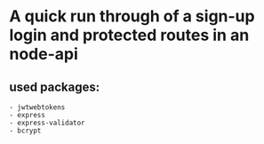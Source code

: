 # A quick run through of a sign-up login and protected routes in an node-api

## used packages:

    - jwtwebtokens
    - express
    - express-validator
    - bcrypt
